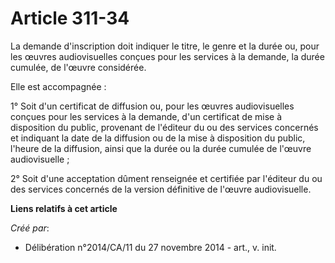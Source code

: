 # Article 311-34

La demande d'inscription doit indiquer le titre, le genre et la durée ou, pour les œuvres audiovisuelles conçues pour les
services à la demande, la durée cumulée, de l'œuvre considérée. 

Elle est accompagnée : 

1° Soit d'un certificat de diffusion ou, pour les œuvres audiovisuelles conçues pour les services à la demande, d'un
certificat de mise à disposition du public, provenant de l'éditeur du ou des services concernés et indiquant la date de la
diffusion ou de la mise à disposition du public, l'heure de la diffusion, ainsi que la durée ou la durée cumulée de l'œuvre
audiovisuelle ; 

2° Soit d'une acceptation dûment renseignée et certifiée par l'éditeur du ou des services concernés de la version définitive
de l'œuvre audiovisuelle.

**Liens relatifs à cet article**

_Créé par_:

  - Délibération n°2014/CA/11 du 27 novembre 2014 - art., v. init.
